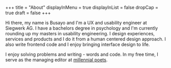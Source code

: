 +++
title = "About"
displayInMenu = true
displayInList = false
dropCap = true
draft = false
+++

Hi there, my name is Busayo and I'm a UX and usability engineer at Siegwerk AG. I have a bachelors degree in psychology and I'm currently rounding up my masters in usability engineering. I design experiences, services and products and I do it from a human centered design approach. I also write frontend code and I enjoy bringing interface design to life.

I enjoy solving problems and writing - words and code. In my free time, I serve as the managing editor at [millennial poets](https://medium.com/@millennialpoets).
